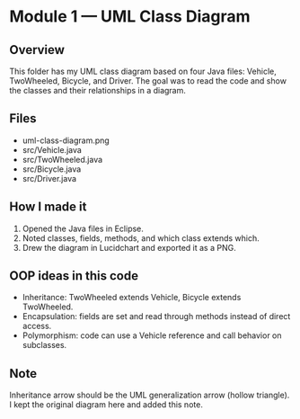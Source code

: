 # Module 1 — UML Class Diagram

## Overview
This folder has my UML class diagram based on four Java files: Vehicle, TwoWheeled, Bicycle, and Driver. The goal was to read the code and show the classes and their relationships in a diagram.

## Files
- uml-class-diagram.png
- src/Vehicle.java
- src/TwoWheeled.java
- src/Bicycle.java
- src/Driver.java

## How I made it
1. Opened the Java files in Eclipse.
2. Noted classes, fields, methods, and which class extends which.
3. Drew the diagram in Lucidchart and exported it as a PNG.

## OOP ideas in this code
- Inheritance: TwoWheeled extends Vehicle, Bicycle extends TwoWheeled.
- Encapsulation: fields are set and read through methods instead of direct access.
- Polymorphism: code can use a Vehicle reference and call behavior on subclasses.

## Note
Inheritance arrow should be the UML generalization arrow (hollow triangle). I kept the original diagram here and added this note.
